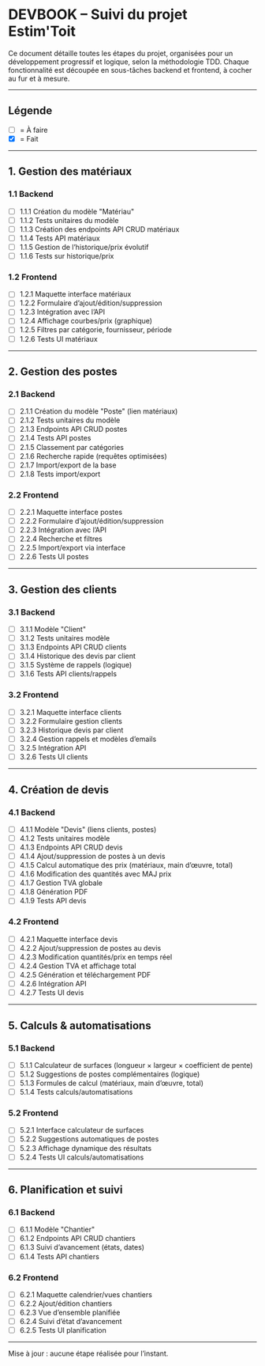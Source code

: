 # DEVBOOK – Suivi du projet Estim'Toit

Ce document détaille toutes les étapes du projet, organisées pour un développement progressif et logique, selon la méthodologie TDD. Chaque fonctionnalité est découpée en sous-tâches backend et frontend, à cocher au fur et à mesure.

---

## Légende
- [ ] = À faire
- [x] = Fait

---

## 1. Gestion des matériaux
### 1.1 Backend
- [ ] 1.1.1 Création du modèle "Matériau"
- [ ] 1.1.2 Tests unitaires du modèle
- [ ] 1.1.3 Création des endpoints API CRUD matériaux
- [ ] 1.1.4 Tests API matériaux
- [ ] 1.1.5 Gestion de l’historique/prix évolutif
- [ ] 1.1.6 Tests sur historique/prix

### 1.2 Frontend
- [ ] 1.2.1 Maquette interface matériaux
- [ ] 1.2.2 Formulaire d’ajout/édition/suppression
- [ ] 1.2.3 Intégration avec l’API
- [ ] 1.2.4 Affichage courbes/prix (graphique)
- [ ] 1.2.5 Filtres par catégorie, fournisseur, période
- [ ] 1.2.6 Tests UI matériaux

---

## 2. Gestion des postes
### 2.1 Backend
- [ ] 2.1.1 Création du modèle "Poste" (lien matériaux)
- [ ] 2.1.2 Tests unitaires du modèle
- [ ] 2.1.3 Endpoints API CRUD postes
- [ ] 2.1.4 Tests API postes
- [ ] 2.1.5 Classement par catégories
- [ ] 2.1.6 Recherche rapide (requêtes optimisées)
- [ ] 2.1.7 Import/export de la base
- [ ] 2.1.8 Tests import/export

### 2.2 Frontend
- [ ] 2.2.1 Maquette interface postes
- [ ] 2.2.2 Formulaire d’ajout/édition/suppression
- [ ] 2.2.3 Intégration avec l’API
- [ ] 2.2.4 Recherche et filtres
- [ ] 2.2.5 Import/export via interface
- [ ] 2.2.6 Tests UI postes

---

## 3. Gestion des clients
### 3.1 Backend
- [ ] 3.1.1 Modèle "Client"
- [ ] 3.1.2 Tests unitaires modèle
- [ ] 3.1.3 Endpoints API CRUD clients
- [ ] 3.1.4 Historique des devis par client
- [ ] 3.1.5 Système de rappels (logique)
- [ ] 3.1.6 Tests API clients/rappels

### 3.2 Frontend
- [ ] 3.2.1 Maquette interface clients
- [ ] 3.2.2 Formulaire gestion clients
- [ ] 3.2.3 Historique devis par client
- [ ] 3.2.4 Gestion rappels et modèles d’emails
- [ ] 3.2.5 Intégration API
- [ ] 3.2.6 Tests UI clients

---

## 4. Création de devis
### 4.1 Backend
- [ ] 4.1.1 Modèle "Devis" (liens clients, postes)
- [ ] 4.1.2 Tests unitaires modèle
- [ ] 4.1.3 Endpoints API CRUD devis
- [ ] 4.1.4 Ajout/suppression de postes à un devis
- [ ] 4.1.5 Calcul automatique des prix (matériaux, main d’œuvre, total)
- [ ] 4.1.6 Modification des quantités avec MAJ prix
- [ ] 4.1.7 Gestion TVA globale
- [ ] 4.1.8 Génération PDF
- [ ] 4.1.9 Tests API devis

### 4.2 Frontend
- [ ] 4.2.1 Maquette interface devis
- [ ] 4.2.2 Ajout/suppression de postes au devis
- [ ] 4.2.3 Modification quantités/prix en temps réel
- [ ] 4.2.4 Gestion TVA et affichage total
- [ ] 4.2.5 Génération et téléchargement PDF
- [ ] 4.2.6 Intégration API
- [ ] 4.2.7 Tests UI devis

---

## 5. Calculs & automatisations
### 5.1 Backend
- [ ] 5.1.1 Calculateur de surfaces (longueur × largeur × coefficient de pente)
- [ ] 5.1.2 Suggestions de postes complémentaires (logique)
- [ ] 5.1.3 Formules de calcul (matériaux, main d’œuvre, total)
- [ ] 5.1.4 Tests calculs/automatisations

### 5.2 Frontend
- [ ] 5.2.1 Interface calculateur de surfaces
- [ ] 5.2.2 Suggestions automatiques de postes
- [ ] 5.2.3 Affichage dynamique des résultats
- [ ] 5.2.4 Tests UI calculs/automatisations

---

## 6. Planification et suivi
### 6.1 Backend
- [ ] 6.1.1 Modèle "Chantier"
- [ ] 6.1.2 Endpoints API CRUD chantiers
- [ ] 6.1.3 Suivi d’avancement (états, dates)
- [ ] 6.1.4 Tests API chantiers

### 6.2 Frontend
- [ ] 6.2.1 Maquette calendrier/vues chantiers
- [ ] 6.2.2 Ajout/édition chantiers
- [ ] 6.2.3 Vue d’ensemble planifiée
- [ ] 6.2.4 Suivi d’état d’avancement
- [ ] 6.2.5 Tests UI planification

---

Mise à jour : aucune étape réalisée pour l’instant.
